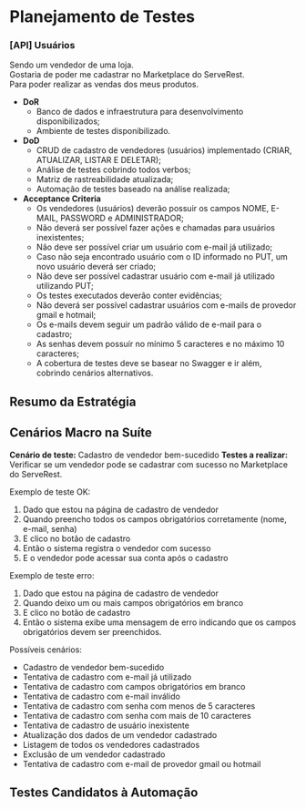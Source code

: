 # Planejamento de Testes
### **[API] Usuários**
Sendo um vendedor de uma loja.\
Gostaria de poder me cadastrar no Marketplace do ServeRest.\
Para poder realizar as vendas dos meus produtos.
- **DoR**
   - Banco de dados e infraestrutura para desenvolvimento disponibilizados;
   - Ambiente de testes disponibilizado.
- **DoD**
   - CRUD de cadastro de vendedores (usuários) implementado (CRIAR, ATUALIZAR, LISTAR E DELETAR);
   - Análise de testes cobrindo todos verbos;
   - Matriz de rastreabilidade atualizada;
   - Automação de testes baseado na análise realizada;
- **Acceptance Criteria**
   - Os vendedores (usuários) deverão possuir os campos NOME, E-MAIL, PASSWORD e ADMINISTRADOR;
   - Não deverá ser possível fazer ações e chamadas para usuários inexistentes;
   - Não deve ser possível criar um usuário com e-mail já utilizado;
   - Caso não seja encontrado usuário com o ID informado no PUT, um novo usuário deverá ser criado;
   - Não deve ser possível cadastrar usuário com e-mail já utilizado utilizando PUT;
   - Os testes executados deverão conter evidências;
   - Não deverá ser possível cadastrar usuários com e-mails de provedor gmail e hotmail;
   - Os e-mails devem seguir um padrão válido de e-mail para o cadastro;
   - As senhas devem possuír no mínimo 5 caracteres e no máximo 10 caracteres;
   - A cobertura de testes deve se basear no Swagger e ir além, cobrindo cenários alternativos.

## Resumo da Estratégia
## Cenários Macro na Suíte
**Cenário de teste:** Cadastro de vendedor bem-sucedido
**Testes a realizar:** Verificar se um vendedor pode se cadastrar com sucesso no Marketplace do ServeRest.

Exemplo de teste OK:
1.	Dado que estou na página de cadastro de vendedor
2.	Quando preencho todos os campos obrigatórios corretamente (nome, e-mail, senha)
3.	E clico no botão de cadastro
4.	Então o sistema registra o vendedor com sucesso
5.	E o vendedor pode acessar sua conta após o cadastro

Exemplo de teste erro:
1.	Dado que estou na página de cadastro de vendedor
2.	Quando deixo um ou mais campos obrigatórios em branco
3.	E clico no botão de cadastro
4.	Então o sistema exibe uma mensagem de erro indicando que os campos obrigatórios devem ser preenchidos.

Possíveis cenários:
- Cadastro de vendedor bem-sucedido
- Tentativa de cadastro com e-mail já utilizado
- Tentativa de cadastro com campos obrigatórios em branco
- Tentativa de cadastro com e-mail inválido
- Tentativa de cadastro com senha com menos de 5 caracteres
- Tentativa de cadastro com senha com mais de 10 caracteres
- Tentativa de cadastro de usuário inexistente
- Atualização dos dados de um vendedor cadastrado
- Listagem de todos os vendedores cadastrados
- Exclusão de um vendedor cadastrado
- Tentativa de cadastro com e-mail de provedor gmail ou hotmail


## Testes Candidatos à Automação
